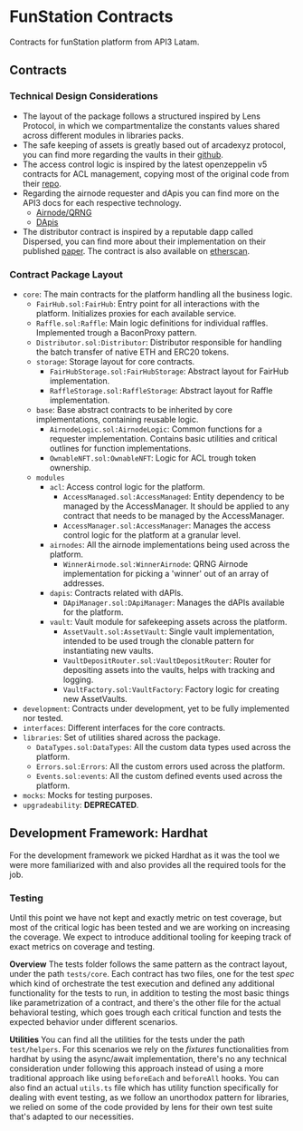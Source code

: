 # FunStation Contracts

Contracts for funStation platform from API3 Latam.

## Contracts

### Technical Design Considerations

- The layout of the package follows a structured inspired by Lens Protocol, in which we compartmentalize the constants values shared across different modules in libraries packs.
- The safe keeping of assets is greatly based out of arcadexyz protocol, you can find more regarding the vaults in their [github](https://github.com/arcadexyz/v2-contracts/tree/main/contracts/vault).
- The access control logic is inspired by the latest openzeppelin v5 contracts for ACL management, copying most of the original code from their [repo](https://github.com/OpenZeppelin/openzeppelin-contracts/tree/v5.0.1/contracts/access/manager).
- Regarding the airnode requester and dApis you can find more on the API3 docs for each respective technology.
  - [Airnode/QRNG](https://docs.api3.org/reference/qrng/)
  - [DApis](https://docs.api3.org/reference/dapis/understand/)
- The distributor contract is inspired by a reputable dapp called Dispersed, you can find more about their implementation on their published [paper](https://disperse.app/disperse.pdf). The contract is also available on [etherscan](https://etherscan.io/address/0xD152f549545093347A162Dce210e7293f1452150#code).

### Contract Package Layout

- `core`: The main contracts for the platform handling all the business logic.
  - `FairHub.sol:FairHub`: Entry point for all interactions with the platform. Initializes proxies for each available service.
  - `Raffle.sol:Raffle`: Main logic definitions for individual raffles. Implemented trough a BaconProxy pattern.
  - `Distributor.sol:Distributor`: Distributor responsible for handling the batch transfer of native ETH and ERC20 tokens.
  - `storage`: Storage layout for core contracts.
    - `FairHubStorage.sol:FairHubStorage`: Abstract layout for FairHub implementation.
    - `RaffleStorage.sol:RaffleStorage`: Abstract layout for Raffle implementation.
  - `base`: Base abstract contracts to be inherited by core implementations, containing reusable logic.
    - `AirnodeLogic.sol:AirnodeLogic`: Common functions for a requester implementation. Contains basic utilities and critical outlines for function implementations.
    - `OwnableNFT.sol:OwnableNFT`: Logic for ACL trough token ownership.
  - `modules`
    - `acl`: Access control logic for the platform.
      - `AccessManaged.sol:AccessManaged`: Entity dependency to be managed by the AccessManager. It should be applied to any contract that needs to be managed by the AccessManager.
      - `AccessManager.sol:AccessManager`: Manages the access control logic for the platform at a granular level.
    - `airnodes`: All the airnode implementations being used across the platform.
      - `WinnerAirnode.sol:WinnerAirnode`: QRNG Airnode implementation for picking a 'winner' out of an array of addresses.
    - `dapis`: Contracts related with dAPIs.
      - `DApiManager.sol:DApiManager`: Manages the dAPIs available for the platform.
    - `vault`: Vault module for safekeeping assets across the platform.
      - `AssetVault.sol:AssetVault`: Single vault implementation, intended to be used trough the clonable pattern for instantiating new vaults.
      - `VaultDepositRouter.sol:VaultDepositRouter`: Router for depositing assets into the vaults, helps with tracking and logging.
      - `VaultFactory.sol:VaultFactory`: Factory logic for creating new AssetVaults.
- `development`: Contracts under development, yet to be fully implemented nor tested.
- `interfaces`: Different interfaces for the core contracts.
- `libraries`: Set of utilities shared across the package.
  - `DataTypes.sol:DataTypes`: All the custom data types used across the platform.
  - `Errors.sol:Errors`: All the custom errors used across the platform.
  - `Events.sol:events`: All the custom defined events used across the platform.
- `mocks`: Mocks for testing purposes.
- `upgradeability`: **DEPRECATED**.

## Development Framework: Hardhat

For the development framework we picked Hardhat as it was the tool we were more familiarized with and also provides all the required tools for the job.

### Testing

Until this point we have not kept and exactly metric on test coverage, but most of the critical logic has been tested and we are working on increasing the coverage. We expect to introduce additional tooling for keeping track of exact metrics on coverage and testing.

**Overview**
The tests folder follows the same pattern as the contract layout, under the path `tests/core`. Each contract has two files, one for the test *spec* which kind of orchestrate the test execution and defined any additional functionality for the tests to run, in addition to testing the most basic things like parametrization of a contract, and there's the other file for the actual behavioral testing, which goes trough each critical function and tests the expected behavior under different scenarios.

**Utilities**
You can find all the utilities for the tests under the path `test/helpers`. For this scenarios we rely on the *fixtures* functionalities from hardhat by using the async/await implementation, there's no any technical consideration under following this approach instead of using a more traditional approach like using `beforeEach` and `beforeAll` hooks.
You can also find an actual `utils.ts` file which has utility function specifically for dealing with event testing, as we follow an unorthodox pattern for libraries, we relied on some of the code provided by lens for their own test suite that's adapted to our necessities.
